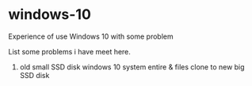 # windows-10
Experience of use Windows 10 with some problem

List some problems i have meet here. 
1. old small SSD disk windows 10 system entire & files clone to new big SSD disk
